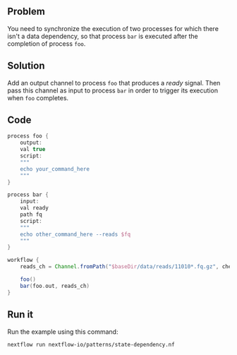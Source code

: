 ## Problem 

You need to synchronize the execution of two processes for which there isn't a data dependency, so that process `bar` is executed after the completion of process `foo`.  

## Solution

Add an output channel to process `foo` that produces a _ready_ signal. Then pass this channel as input to process `bar` in order to trigger its execution when `foo` completes.

## Code 

```groovy
process foo {
    output: 
    val true
    script:
    """
    echo your_command_here
    """
}

process bar {
    input: 
    val ready
    path fq
    script:
    """
    echo other_command_here --reads $fq
    """
}

workflow {
    reads_ch = Channel.fromPath("$baseDir/data/reads/11010*.fq.gz", checkIfExists:true)

    foo()
    bar(foo.out, reads_ch)
}
```

## Run it

Run the example using this command:

```bash
nextflow run nextflow-io/patterns/state-dependency.nf
```
